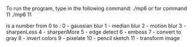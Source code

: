 To run the program, type in the following command:
./mp6 <inputFile> <outputFile> <command> <sigma>
or for command 11
./mp6 <inputFile> <outputFile> 11 <transformFile>

<command> is a number from 0 to :
0 - gaussian blur
1 - median blur
2 - motion blur
3 - sharpenLess
4 - sharpenMore
5 - edge detect
6 - emboss
7 - convert to gray
8 - invert colors
9 - pixelate
10 - pencil sketch
11 - transform image
